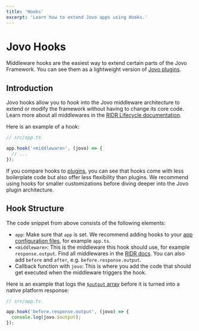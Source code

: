 ```yaml
---
title: 'Hooks'
excerpt: 'Learn how to extend Jovo apps using Hooks.'
---
```


# Jovo Hooks

Middleware hooks are the easiest way to extend certain parts of the Jovo Framework. You can see them as a lightweight version of [Jovo plugins](./plugins.md).

## Introduction

Jovo hooks allow you to _hook_ into the Jovo middleware architecture to extend or modify the framework without having to change its core code. Learn more about all middlewares in the [RIDR Lifecycle documentation](./ridr-lifecycle.md#middlewares).

Here is an example of a hook:

```typescript
// src/app.ts

app.hook('<middleware>', (jovo) => {
  // ...
});
```

If you compare hooks to [plugins](./plugins.md), you can see that hooks come with less boilerplate code but also offer less flexibility than plugins. We recommend using hooks for smaller customizations before diving deeper into the Jovo plugin architecture.

## Hook Structure

The code snippet from above consists of the following elements:

- `app`: Make sure that `app` is set. We recommend adding hooks to your [app configuration files](./app-config.md), for example `app.ts`.
- `<middleware>`: This is the middleware this hook should use, for example `response.output`. Find all middlewares in the [RIDR docs](./ridr-lifecycle.md#middlewares). You can also add `before` and `after`, e.g. `before.response.output`.
- Callback function with `jovo`: This is where you add the code that should get executed when the middleware triggers the hook.

Here is an example that logs the [`$output` array](./output.md) before it is turned into a native platform response:

```typescript
// src/app.ts

app.hook('before.response.output', (jovo) => {
  console.log(jovo.$output);
});
```
